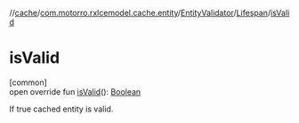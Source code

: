 //[cache](../../../../index.md)/[com.motorro.rxlcemodel.cache.entity](../../index.md)/[EntityValidator](../index.md)/[Lifespan](index.md)/[isValid](is-valid.md)

# isValid

[common]\
open override fun [isValid](is-valid.md)(): [Boolean](https://kotlinlang.org/api/latest/jvm/stdlib/kotlin/-boolean/index.html)

If true cached entity is valid.

